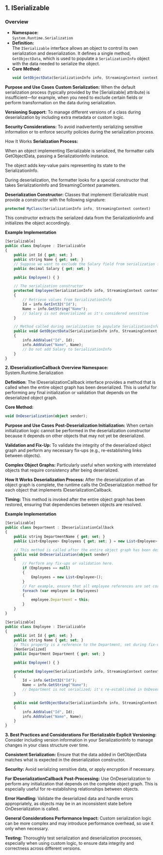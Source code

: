 ## 1. ISerializable

### Overview
- **Namespace:**  
  `System.Runtime.Serialization`
- **Definition:**  
  The `ISerializable` interface allows an object to control its own serialization and deserialization. It defines a single method, `GetObjectData`, which is used to populate a `SerializationInfo` object with the data needed to serialize the object.
- **Core Method:**
  ```typescript
  void GetObjectData(SerializationInfo info, StreamingContext context);
  ```

**Purpose and Use Cases**
**Custom Serialization:**
When the default serialization process (typically provided by the [Serializable] attribute) is insufficient—for example, when you need to exclude certain fields or perform transformation on the data during serialization.

**Versioning Support:**
To manage different versions of a class during deserialization by including extra metadata or custom logic.

**Security Considerations:**
To avoid inadvertently serializing sensitive information or to enforce security policies during the serialization process.

How It Works
**Serialization Process:**

When an object implementing ISerializable is serialized, the formatter calls GetObjectData, passing a SerializationInfo instance.

The object adds key-value pairs representing its state to the SerializationInfo.

During deserialization, the formatter looks for a special constructor that takes SerializationInfo and StreamingContext parameters.

**Deserialization Constructor:**
Classes that implement ISerializable must provide a constructor with the following signature:

```typescript
protected MyClass(SerializationInfo info, StreamingContext context)
```
This constructor extracts the serialized data from the SerializationInfo and initializes the object accordingly.

**Example Implementation**
```typescript
[Serializable]
public class Employee : ISerializable
{
    public int Id { get; set; }
    public string Name { get; set; }
    // Suppose we want to exclude the Salary field from serialization for security reasons
    public decimal Salary { get; set; } 

    public Employee() { }

    // The serialization constructor
    protected Employee(SerializationInfo info, StreamingContext context)
    {
        // Retrieve values from SerializationInfo
        Id = info.GetInt32("Id");
        Name = info.GetString("Name");
        // Salary is not deserialized as it's considered sensitive
    }

    // Method called during serialization to populate SerializationInfo
    public void GetObjectData(SerializationInfo info, StreamingContext context)
    {
        info.AddValue("Id", Id);
        info.AddValue("Name", Name);
        // Do not add Salary to SerializationInfo
    }
}
```

**2. IDeserializationCallback
Overview
Namespace:**
System.Runtime.Serialization

**Definition**:
The IDeserializationCallback interface provides a method that is called when the entire object graph has been deserialized. This is useful for performing any final initialization or validation that depends on the deserialized object graph.

**Core Method:**

```typescript
void OnDeserialization(object sender);
```
**Purpose and Use Cases**
**Post-Deserialization Initialization:**
When certain initialization logic cannot be performed in the deserialization constructor because it depends on other objects that may not yet be deserialized.

**Validation and Fix-Up:**
To validate the integrity of the deserialized object graph and perform any necessary fix-ups (e.g., re-establishing links between objects).

**Complex Object Graphs:**
Particularly useful when working with interrelated objects that require consistency after being deserialized.

**How It Works**
**Deserialization Process:**
After the deserialization of an object graph is complete, the runtime calls the OnDeserialization method for each object that implements IDeserializationCallback.

**Timing:**
This method is invoked after the entire object graph has been restored, ensuring that dependencies between objects are resolved.

**Example Implementation**
```typescript
[Serializable]
public class Department : IDeserializationCallback
{
    public string DepartmentName { get; set; }
    public List<Employee> Employees { get; set; } = new List<Employee>();

    // This method is called after the entire object graph has been deserialized.
    public void OnDeserialization(object sender)
    {
        // Perform any fix-ups or validation here.
        if (Employees == null)
        {
            Employees = new List<Employee>();
        }
        // For example, ensure that all employee references are set correctly.
        foreach (var employee in Employees)
        {
            employee.Department = this;
        }
    }
}

[Serializable]
public class Employee : ISerializable
{
    public int Id { get; set; }
    public string Name { get; set; }
    // This property is a reference to the Department, set during fix-up
    [NonSerialized]
    public Department Department { get; set; }

    public Employee() { }

    protected Employee(SerializationInfo info, StreamingContext context)
    {
        Id = info.GetInt32("Id");
        Name = info.GetString("Name");
        // Department is not serialized; it's re-established in OnDeserialization
    }

    public void GetObjectData(SerializationInfo info, StreamingContext context)
    {
        info.AddValue("Id", Id);
        info.AddValue("Name", Name);
    }
}
```

**3. Best Practices and Considerations
For ISerializable
Explicit Versioning:**
Consider including version information in your SerializationInfo to manage changes in your class structure over time.

**Consistent Serialization:**
Ensure that the data added in GetObjectData matches what is expected in the deserialization constructor.

**Security:**
Avoid serializing sensitive data, or apply encryption if necessary.

**For IDeserializationCallback
Post-Processing:**
Use OnDeserialization to perform any initialization that depends on the complete object graph. This is especially useful for re-establishing relationships between objects.

**Error Handling:**
Validate the deserialized data and handle errors appropriately, as objects may be in an inconsistent state before OnDeserialization is called.

**General Considerations
Performance Impact:**
Custom serialization logic can be more complex and may introduce performance overhead, so use it only when necessary.

**Testing:**
Thoroughly test serialization and deserialization processes, especially when using custom logic, to ensure data integrity and correctness across different versions.